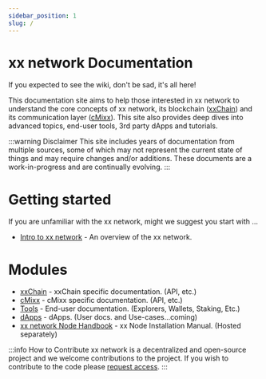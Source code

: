 ```yaml
---
sidebar_position: 1
slug: /
---
```


# xx network Documentation

If you expected to see the wiki, don't be sad, it's all here!

This documentation site aims to help those interested in xx network to understand the core concepts of xx network, its blockchain ([xxChain](xxchain/)) and its communication layer ([cMixx](cmixx/)). This site also provides deep dives into advanced topics, end-user tools, 3rd party dApps and tutorials.

:::warning Disclaimer
This site includes years of documentation from multiple sources, some of which may not represent the current state of things and may require changes and/or additions. These documents are a work-in-progress and are continually evolving.
:::

# Getting started

If you are unfamiliar with the xx network, might we suggest you start with ...

 * [Intro to xx network](overview/xxnetwork.md) - An overview of the xx network.

# Modules

 * [xxChain](xxchain/xxchain.md) - xxChain specific documentation. (API, etc.)
 * [cMixx](cmixx/cmixx.md) - cMixx specific documentation. (API, etc.)
 * [Tools](category/tools/) - End-user documentation. (Explorers, Wallets, Staking, Etc.)
 * [dApps](category/dapps/) - dApps. (User docs. and Use-cases...coming)
 * [xx network Node Handbook](https://handbook.xx.network) - xx Node Installation Manual. (Hosted separately)


:::info How to Contribute
xx network is a decentralized and open-source project and we welcome contributions to the project.
If you wish to contribute to the code please [request access](https://git.xx.network/users/sign_in?redirect_to_referer=yes).
:::
